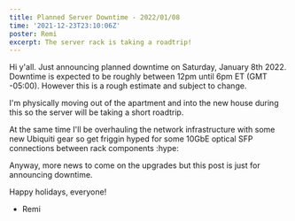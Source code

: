 ```yaml
---
title: Planned Server Downtime - 2022/01/08
time: '2021-12-23T23:10:06Z'
poster: Remi
excerpt: The server rack is taking a roadtrip!
---
```


Hi y'all. Just announcing planned downtime on Saturday, January 8th 2022. Downtime is expected to be roughly between 12pm until 6pm ET (GMT -05:00). However this is a rough estimate and subject to change.

I'm physically moving out of the apartment and into the new house during this so the server will be taking a short roadtrip.

At the same time I'll be overhauling the network infrastructure with some new Ubiquiti gear so get friggin hyped for some 10GbE optical SFP connections between rack components :hype:

Anyway, more news to come on the upgrades but this post is just for announcing downtime.

Happy holidays, everyone!

- Remi
